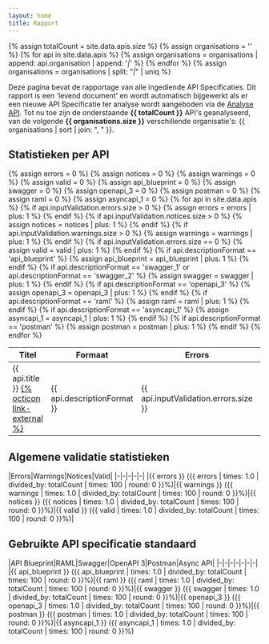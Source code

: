 ```yaml
---
layout: home
title: Rapport
---
```


{% assign totalCount = site.data.apis.size %}
{% assign organisations = '' %}
{% for api in site.data.apis %}
  {% assign organisations = organisations | append: api.organisation | append: '_|_' %}
{% endfor %}
{% assign organisations = organisations | split: "_|_" | uniq %}

Deze pagina bevat de rapportage van alle ingediende API Specificaties. Dit rapport is een 'levend document' en wordt automatisch bijgewerkt als er een nieuwe API Specificatie ter analyse wordt aangeboden via de [Analyse API](docs.html). Tot nu toe zijn de onderstaande **{{ totalCount }}** API's geanalyseerd, van de volgende **{{ organisations.size }}** verschillende organisatie's: {{ organisations | sort | join: ", " }}.

## Statistieken per API

<table>
  <thead>
    <tr>
      <th>Titel</th>
      <th>Formaat</th>
      <th>Errors</th>
      <th>Warnings</th>
      <th>Notices</th>
      <th>OASv3</th>
    </tr>
  </thead>
  <tbody>
    {% assign errors = 0 %}
    {% assign notices = 0 %}
    {% assign warnings = 0 %}
    {% assign valid = 0 %}
    {% assign api_blueprint = 0 %}
    {% assign swagger = 0 %}
    {% assign openapi_3 = 0 %}
    {% assign postman = 0 %}
    {% assign raml = 0 %}
    {% assign asyncapi_1 = 0 %}
    {% for api in site.data.apis %}
    {% if api.inputValidation.errors.size > 0 %}
      {% assign errors = errors | plus: 1 %}
    {% endif %}
    {% if api.inputValidation.notices.size > 0 %}
      {% assign notices = notices | plus: 1 %}
    {% endif %}
    {% if api.inputValidation.warnings.size > 0 %}
      {% assign warnings = warnings | plus: 1 %}
    {% endif %}
    {% if api.inputValidation.errors.size == 0 %}
      {% assign valid = valid | plus: 1 %}
    {% endif %}
    {% if api.descriptionFormat == 'api_blueprint' %}
      {% assign api_blueprint = api_blueprint | plus: 1 %}
    {% endif %}
    {% if api.descriptionFormat == 'swagger_1' or api.descriptionFormat == 'swagger_2' %}
      {% assign swagger = swagger | plus: 1 %}
    {% endif %}
    {% if api.descriptionFormat == 'openapi_3' %}
      {% assign openapi_3 = openapi_3 | plus: 1 %}
    {% endif %}
    {% if api.descriptionFormat == 'raml' %}
      {% assign raml = raml | plus: 1 %}
    {% endif %}
    {% if api.descriptionFormat == 'asyncapi_1' %}
      {% assign asyncapi_1 = asyncapi_1 | plus: 1 %}
    {% endif %}
    {% if api.descriptionFormat == 'postman' %}
      {% assign postman = postman | plus: 1 %}
    {% endif %}
    <tr>
      <td>{{ api.title }} <a href="{{ api._links.self.href }}">{% octicon link-external %}</a></td>
      <td>{{ api.descriptionFormat }}</td>
      <td>{{ api.inputValidation.errors.size }}</td>
      <td>{{ api.inputValidation.warnings.size }}</td>
      <td>{{ api.inputValidation.notices.size }}</td>
      <td>{% if api._links.openapiYaml %}<a href="{{ api._links.openapiYaml.href }}">YAML</a> - <a href="{{ api._links.openapiJson.href }}">JSON</a>{% endif %}</td>
    </tr>
    {% endfor %}
  </tbody>
</table>

## Algemene validatie statistieken

|Errors|Warnings|Notices|Valid|
|-|-|-|-|-|
|{{ errors }} ({{ errors | times: 1.0 | divided_by: totalCount | times: 100 | round: 0 }}%)|{{ warnings }} ({{ warnings | times: 1.0 | divided_by: totalCount | times: 100 | round: 0 }}%)|{{ notices }} ({{ notices | times: 1.0 | divided_by: totalCount | times: 100 | round: 0 }}%)|{{ valid }} ({{ valid | times: 1.0 | divided_by: totalCount | times: 100 | round: 0 }}%)|

## Gebruikte API specificatie standaard

|API Blueprint|RAML|Swagger|OpenAPI 3|Postman|Async API|
|-|-|-|-|-|-|-|
|{{ api_blueprint }} ({{ api_blueprint | times: 1.0 | divided_by: totalCount | times: 100 | round: 0 }}%)|{{ raml }} ({{ raml | times: 1.0 | divided_by: totalCount | times: 100 | round: 0 }}%)|{{ swagger }} ({{ swagger | times: 1.0 | divided_by: totalCount | times: 100 | round: 0 }}%)|{{ openapi_3 }} ({{ openapi_3 | times: 1.0 | divided_by: totalCount | times: 100 | round: 0 }}%)|{{ postman }} ({{ postman | times: 1.0 | divided_by: totalCount | times: 100 | round: 0 }}%)|{{ asyncapi_1 }} ({{ asyncapi_1 | times: 1.0 | divided_by: totalCount | times: 100 | round: 0 }}%)